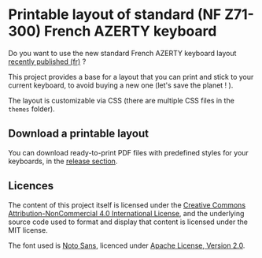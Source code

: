 # Printable layout of standard (NF Z71-300) French AZERTY keyboard

Do you want to use the new standard French AZERTY keyboard layout [recently published (fr)](https://www.afnor.org/presse_avril2019/clavier-francais-norme-volontaire-pour-faciliter-ecriture/) ?

This project provides a base for a layout that you can print and stick to your current keyboard, to avoid buying a new one (let's save the planet ! ).

The layout is customizable via CSS (there are multiple CSS files in the `themes` folder).

## Download a printable layout

You can download ready-to-print PDF files with predefined styles for your keyboards, in the [release section](https://github.com/marcbal/Printable-AZERTY-NF/releases).

## Licences

The content of this project itself is licensed under the [Creative Commons Attribution-NonCommercial 4.0 International License](http://creativecommons.org/licenses/by-nc/4.0/), and the underlying source code used to format and display that content is licensed under the MIT license.

The font used is [Noto Sans](https://fonts.google.com/specimen/Noto+Sans), licenced under [Apache License, Version 2.0](http://www.apache.org/licenses/LICENSE-2.0).
